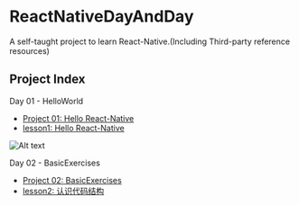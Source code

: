 # ReactNativeDayAndDay
A self-taught project to learn React-Native.(Including Third-party reference resources)

## Project Index ##

Day 01 - HelloWorld
      
+ [Project 01: Hello React-Native](https://github.com/edagarli/ReactNativeDayAndDay/tree/master/Day01HelloWorld)
+ [lesson1: Hello React-Native](http://vczero.github.io/react_native/第1篇hello-react-native.html)

![Alt text](https://github.com/edagarli/ReactNativeDayAndDay/blob/master/Day01HelloWorld%2FHelloReactNative.png)  

Day 02 - BasicExercises
      
+ [Project 02: BasicExercises](https://github.com/edagarli/ReactNativeDayAndDay/tree/master/Day02BasicExercises)
+ [lesson2: 认识代码结构](http://vczero.github.io/react_native/%E7%AC%AC2%E7%AF%87%E8%AE%A4%E8%AF%86%E4%BB%A3%E7%A0%81%E7%BB%93%E6%9E%84.html)


